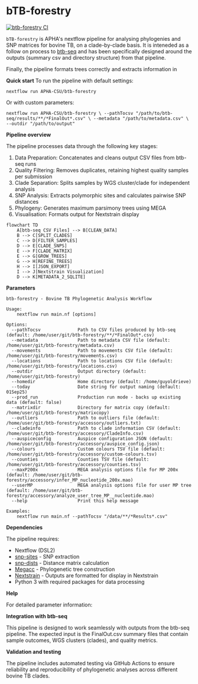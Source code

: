 # **bTB-forestry**

[![btb-forestry CI](https://github.com/APHA-CSU/btb-forestry/workflows/CI%20tests%20using%20nf-test/badge.svg)](https://github.com/APHA-CSU/btb-forestry/actions)

`bTB-forestry` is APHA's nextflow pipeline for analysing phylogenies and SNP matrices for bovine TB, on a clade-by-clade basis.  It is inteneded as a follow on process to [btb-seq](https://github.com/APHA-CSU/btb-seq)  and has been specifically designed around the outputs (summary csv and directory structure) from that pipeline.

Finally, the pipeline formats trees correctly and extracts information in 

**Quick start**
To run the pipeline with default settings:

`nextflow run APHA-CSU/btb-forestry`

Or with custom parameters:

`nextflow run APHA-CSU/btb-forestry \
    --pathTocsv "/path/to/btb-seq/results/**/*FinalOut*.csv" \
    --metadata "/path/to/metadata.csv" \
    --outdir "/path/to/output"`

**Pipeline overview**

The pipeline processes data through the following key stages:

1)  Data Preparation: Concatenates and cleans output CSV files from btb-seq runs
2)  Quality Filtering: Removes duplicates, retaining highest quality samples per submission
3)  Clade Separation: Splits samples by WGS cluster/clade for independent analysis
4)  SNP Analysis: Extracts polymorphic sites and calculates pairwise SNP distances
5)  Phylogeny: Generates maximum parsimony trees using MEGA
6)  Visualisation: Formats output for Nextstrain display

```mermaid
flowchart TD
    A[btb-seq CSV Files] --> B[CLEAN_DATA]
    B --> C[SPLIT_CLADES]
    C --> D[FILTER_SAMPLES]
    D --> E[CLADE_SNPS]
    E --> F[CLADE_MATRIX]
    E --> G[GROW_TREES]
    G --> H[REFINE_TREES]
    H --> I[JSON_EXPORT]
    I --> J[Nextstrain Visualization]
    D --> K[METADATA_2_SQLITE]
```

**Parameters**

    btb-forestry - Bovine TB Phylogenetic Analysis Workflow
    
    Usage:
        nextflow run main.nf [options]
    
    Options:
      --pathTocsv              Path to CSV files produced by btb-seq (default: /home/user/git/btb-forestry/**/*FinalOut*.csv)
      --metadata               Path to metadata CSV file (default: /home/user/git/btb-forestry/metadata.csv)
      --movements              Path to movements CSV file (default: /home/user/git/btb-forestry/movements.csv)
      --locations              Path to locations CSV file (default: /home/user/git/btb-forestry/locations.csv)
      --outdir                 Output directory (default: /home/user/git/btb-forestry)
      --homedir                Home directory (default: /home/guyoldrieve)
      --today                  Date string for output naming (default: 01Sep25)
      --prod_run               Production run mode - backs up existing data (default: false)
      --matrixdir              Directory for matrix copy (default: /home/user/git/btb-forestry/matrixcopy)
      --outliers               Path to outliers file (default: /home/user/git/btb-forestry/accessory/outliers.txt)
      --cladeinfo              Path to clade information CSV (default: /home/user/git/btb-forestry/accessory/CladeInfo.csv)
      --auspiceconfig          Auspice configuration JSON (default: /home/user/git/btb-forestry/accessory/auspice_config.json)
      --colours                Custom colours TSV file (default: /home/user/git/btb-forestry/accessory/custom-colours.tsv)
      --counties               Counties TSV file (default: /home/user/git/btb-forestry/accessory/counties.tsv)
      --maxP200x               MEGA analysis options file for MP 200x (default: /home/user/git/btb-forestry/accessory/infer_MP_nucleotide_200x.mao)
      --userMP                 MEGA analysis options file for user MP tree (default: /home/user/git/btb-forestry/accessory/analyze_user_tree_MP__nucleotide.mao)
      --help                   Print this help message
    
    Examples:
        nextflow run main.nf --pathTocsv "/data/**/*Results*.csv" 

**Dependencies**

The pipeline requires:

-   Nextflow (DSL2)
-   [snp-sites](https://github.com/sanger-pathogens/snp-sites) - SNP extraction
-   [snp-dists](https://github.com/tseemann/snp-dists) - Distance matrix calculation
-   [Megacc](https://www.megasoftware.net/) - Phylogenetic tree construction
-   [Nextstrain](https://docs.nextstrain.org/en/latest/index.html) - Outputs are formatted for display in Nextstrain
-   Python 3 with required packages for data processing

**Help**

For detailed parameter information:

**Integration with btb-seq**

This pipeline is designed to work seamlessly with outputs from the btb-seq pipeline. The expected input is the FinalOut.csv summary files that contain sample outcomes, WGS clusters (clades), and quality metrics.

**Validation and testing**

The pipeline includes automated testing via GitHub Actions to ensure reliability and reproducibility of phylogenetic analyses across different bovine TB clades.